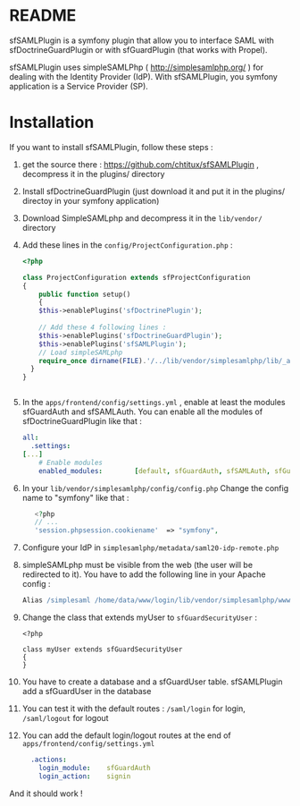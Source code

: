 README
================================
sfSAMLPlugin is a symfony plugin that allow you to interface SAML with sfDoctrineGuardPlugin or with sfGuardPlugin (that works with Propel).

sfSAMLPlugin uses simpleSAMLPhp ( http://simplesamlphp.org/ ) for dealing with the Identity Provider (IdP).
With sfSAMLPlugin, you symfony application is a Service Provider (SP).


Installation
================================

If you want to install sfSAMLPlugin, follow these steps :

1. get the source there : https://github.com/chtitux/sfSAMLPlugin , decompress it in the plugins/ directory
2. Install sfDoctrineGuardPlugin (just download it and put it in the plugins/ directoy in your symfony application)
3. Download SimpleSAMLphp and decompress it in the ```lib/vendor/``` directory
4. Add these lines in the ```config/ProjectConfiguration.php``` : 

    ```php
    <?php

    class ProjectConfiguration extends sfProjectConfiguration
    {
        public function setup()
        {
        $this->enablePlugins('sfDoctrinePlugin');
        
        // Add these 4 following lines :
        $this->enablePlugins('sfDoctrineGuardPlugin');
        $this->enablePlugins('sfSAMLPlugin');
        // Load simpleSAMLphp
        require_once dirname(FILE).'/../lib/vendor/simplesamlphp/lib/_autoload.php';
      }
    }



    ```

5. In the ```apps/frontend/config/settings.yml``` , enable at least the modules sfGuardAuth and sfSAMLAuth. You can enable all the modules of sfDoctrineGuardPlugin like that : 

    ```yaml
    all:
      .settings:
    [...]
        # Enable modules
        enabled_modules:        [default, sfGuardAuth, sfSAMLAuth, sfGuardGroup, sfGuardUser, sfGuardPermission]
    ```

6. In your ```lib/vendor/simplesamlphp/config/config.php``` Change the config name to "symfony" like that : 

    ```php
       <?php
       // ...
       'session.phpsession.cookiename'  => "symfony", 
    ```

7. Configure your IdP in ```simplesamlphp/metadata/saml20-idp-remote.php```
8. simpleSAMLphp must be visible from the web (the user will be redirected to it). You have to add the following line in your Apache config : 

    ```apache
    Alias /simplesaml /home/data/www/login/lib/vendor/simplesamlphp/www
    ```
    
9. Change the class that extends myUser to ```sfGuardSecurityUser``` : 

    ```
    <?php

    class myUser extends sfGuardSecurityUser
    {
    }
    ```
    
10. You have to create a database and a sfGuardUser table. sfSAMLPlugin add a sfGuardUser in the database

9. You can test it with the default routes : 
```/saml/login``` for login, ```/saml/logout``` for logout
10. You can add the default login/logout routes at the end of ```apps/frontend/config/settings.yml``` 

    ```yaml
      .actions:
        login_module:    sfGuardAuth
        login_action:    signin
    ```

And it should work !
